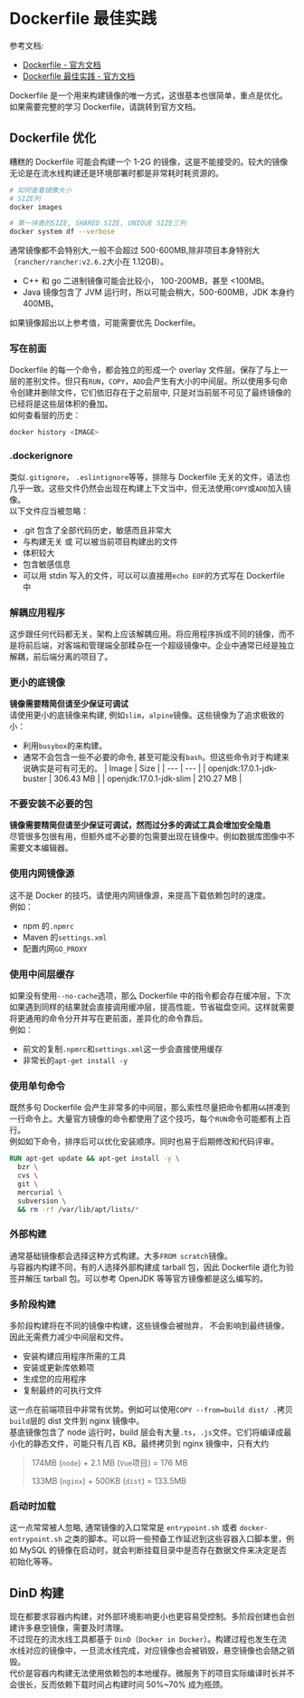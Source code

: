 <a name="dXxxj"></a>
# Dockerfile 最佳实践

参考文档:

- [Dockerfile - 官方文档](https://docs.docker.com/engine/reference/builder/)
- [Dockerfile 最佳实践 - 官方文档](https://docs.docker.com/develop/develop-images/dockerfile_best-practices/)

Dockerfile 是一个用来构建镜像的唯一方式，这很基本也很简单，重点是优化。如果需要完整的学习 Dockerfile，请跳转到官方文档。
<a name="dJGqa"></a>
## Dockerfile 优化
糟糕的 Dockerfile 可能会构建一个 1-2G 的镜像，这是不能接受的。较大的镜像无论是在流水线构建还是环境部署时都是非常耗时耗资源的。
```bash
# 如何查看镜像大小
# SIZE列
docker images

# 第一块表的SIZE, SHARED SIZE, UNIQUE SIZE三列
docker system df --verbose
```
通常镜像都不会特别大,一般不会超过 500-600MB,除非项目本身特别大（`rancher/rancher:v2.6.2`大小在 1.12GB）。

- C++ 和 go 二进制镜像可能会比较小， 100-200MB，甚至 <100MB。
- Java 镜像包含了 JVM 运行时，所以可能会稍大，500-600MB，JDK 本身约 400MB。

如果镜像超出以上参考值，可能需要优先 Dockerfile。
<a name="RVcUl"></a>
### 写在前面
Dockerfile 的每一个命令，都会独立的形成一个 overlay 文件层。保存了与上一层的差别文件。但只有`RUN`，`COPY`，`ADD`会产生有大小的中间层。所以使用多句命令创建并删除文件，它们依旧存在于之前层中, 只是对当前层不可见了最终镜像的已经将是这些层体积的叠加。<br />如何查看层的历史：
```bash
docker history <IMAGE>
```
<a name="DFggr"></a>
### .dockerignore
类似`.gitignore`， `.eslintignore`等等，排除与 Dockerfile 无关的文件，语法也几乎一致。这些文件仍然会出现在构建上下文当中，但无法使用`COPY`或`ADD`加入镜像。<br />以下文件应当被忽略：

- .git 包含了全部代码历史，敏感而且非常大
- 与构建无关 或 可以被当前项目构建出的文件
- 体积较大
- 包含敏感信息
- 可以用 stdin 写入的文件，可以可以直接用`echo EOF`的方式写在 Dockerfile 中
<a name="M9Wxs"></a>
### 解耦应用程序
这步跟任何代码都无关，架构上应该解耦应用。将应用程序拆成不同的镜像，而不是将前后端，对客端和管理端全部糅杂在一个超级镜像中。企业中通常已经是独立解耦，前后端分离的项目了。
<a name="lSrX5"></a>
### 更小的底镜像
**镜像需要精简但请至少保证可调试**<br />请使用更小的底镜像来构建, 例如`slim`，`alpine`镜像。这些镜像为了追求极致的小：

- 利用`busybox`的来构建。
- 通常不会包含一些不必要的命令, 甚至可能没有`bash`。但这些命令对于构建来说确实是可有可无的。
| Image | Size |
| --- | --- |
| openjdk:17.0.1-jdk-buster | 306.43 MB |
| openjdk:17.0.1-jdk-slim | 210.27 MB |

<a name="bkbuf"></a>
### 不要安装不必要的包
**镜像需要精简但请至少保证可调试，然而过分多的调试工具会增加安全隐患**<br />尽管很多包很有用，但额外或不必要的包需要出现在镜像中。例如数据库图像中不需要文本编辑器。
<a name="xYn9r"></a>
### 使用内网镜像源
这不是 Docker 的技巧。请使用内网镜像源，来提高下载依赖包时的速度。<br />例如：

- npm 的`.npmrc`
- Maven 的`settings.xml`
- 配置内网`GO_PROXY`
<a name="Dtpmf"></a>
### 使用中间层缓存
如果没有使用`--no-cache`选项，那么 Dockerfile 中的指令都会存在缓冲层，下次如果遇到同样的结果就会直接调用缓冲层，提高性能，节省磁盘空间。这样就需要将更通用的命令分开并写在更前面，差异化的命令靠后。<br />例如：

- 前文的复制`.npmrc`和`settings.xml`这一步会直接使用缓存
- 非常长的`apt-get install -y`
<a name="VNSJr"></a>
### 使用单句命令
既然多句 Dockerfile 会产生非常多的中间层，那么索性尽量把命令都用`&&`拼凑到一行命令上。大量官方镜像的命令都使用了这个技巧，每个`RUN`命令可能都有上百行。<br />例如如下命令，排序后可以优化安装顺序。同时也易于后期修改和代码评审。
```dockerfile
RUN apt-get update && apt-get install -y \
  bzr \
  cvs \
  git \
  mercurial \
  subversion \
  && rm -rf /var/lib/apt/lists/*
```
<a name="eG6FL"></a>
### 外部构建
通常基础镜像都会选择这种方式构建。大多`FROM scratch`镜像。<br />与容器内构建不同，有的人选择外部构建成 tarball 包，因此 Dockerfile 退化为验签并解压 tarball 包。可以参考 OpenJDK 等等官方镜像都是这么编写的。
<a name="mgtsI"></a>
### 多阶段构建
多阶段构建将在不同的镜像中构建，这些镜像会被抛弃， 不会影响到最终镜像，因此无需费力减少中间层和文件。

- 安装构建应用程序所需的工具
- 安装或更新库依赖项
- 生成您的应用程序
- 复制最终的可执行文件

这一点在前端项目中非常有优势。例如可以使用`COPY --from=build dist/ .`拷贝`build`层的 dist 文件到 nginx 镜像中。<br />基底镜像包含了 node 运行时，build 层会有大量`.ts`，`.js`文件。它们将编译成最小化的静态文件，可能只有几百 KB。最终拷贝到 nginx 镜像中，只有大约
> 174MB (`node`) + 2.1 MB (`Vue`项目) = 176 MB
> 
> 133MB (`nginx`) + 500KB (`dist`) = 133.5MB

<a name="EbTNV"></a>
### 启动时加载
这一点常常被人忽略, 通常镜像的入口常常是 `entrypoint.sh` 或者 `docker-entrypoint.sh` 之类的脚本。可以将一些预备工作延迟到这些容器入口脚本里，例如 MySQL 的镜像在启动时，就会判断挂载目录中是否存在数据文件来决定是否初始化等等。
<a name="Ryy3T"></a>
## DinD 构建
现在都要求容器内构建，对外部环境影响更小也更容易受控制。多阶段创建也会创建许多悬空镜像，需要及时清理。<br />不过现在的流水线工具都基于 `DinD`（`Docker in Docker`）。构建过程也发生在流水线对应的镜像中，一旦流水线完成，对应镜像也会被销毁，悬空镜像也会随之销毁。<br />代价是容器内构建无法使用依赖包的本地缓存。微服务下的项目实际编译时长并不会很长，反而依赖下载时间占构建时间 50%~70% 成为瓶颈。
